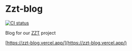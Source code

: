 # Zzt-blog

[![CI status](https://github.com/milesq/zzt-blog/workflows/ci/badge.svg)]()

Blog for our [ZZT](https://zwolnienizteorii.pl/) project

[https://zzt-blog.vercel.app/](https://zzt-blog.vercel.app/)
